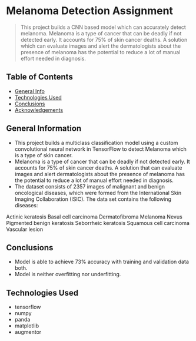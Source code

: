 # Melanoma Detection Assignment
> This project builds a CNN based model which can accurately detect melanoma. Melanoma is a type of cancer that can be deadly if not detected early. 
It accounts for 75% of skin cancer deaths. A solution which can evaluate images and alert the dermatologists about the presence of melanoma has the 
potential to reduce a lot of manual effort needed in diagnosis.


## Table of Contents
* [General Info](#general-information)
* [Technologies Used](#technologies-used)
* [Conclusions](#conclusions)
* [Acknowledgements](#acknowledgements)


## General Information
- This project builds a multiclass classification model using a custom convolutional neural network in TensorFlow to detect Melanoma which is a type of skin cancer.
- Melanoma is a type of cancer that can be deadly if not detected early. It accounts for 75% of skin cancer deaths. 
A solution that can evaluate images and alert dermatologists about the presence of melanoma has the potential to reduce a lot of manual effort needed in diagnosis.
- The dataset consists of 2357 images of malignant and benign oncological diseases, which were formed from the International Skin Imaging Collaboration (ISIC). 
The data set contains the following diseases:

Actinic keratosis
Basal cell carcinoma
Dermatofibroma
Melanoma
Nevus
Pigmented benign keratosis
Seborrheic keratosis
Squamous cell carcinoma
Vascular lesion

## Conclusions
- Model is able to achieve 73% accuracy with training and validation data both.
- Model is neither overfitting nor underfitting.


## Technologies Used
- tensorflow
- numpy
- panda
- matplotlib
- augmentor



